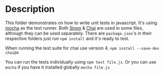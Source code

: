 # Description

This folder demonstrates on how to write unit tests in javascript.
It's using [mocha](https://mochajs.org/) as the test runner. Both [Sinon](https://sinonjs.org/) & [Chai](https://chaijs.com/) are used in some files, although they can be used separately.
There are `package.json`'s in their respective folders just run `npm install` and it's ready to test.

When running the test suite for chai use version 4. `npm install --save-dev chai@4`

You can run the tests individually using `npm test file.js`.
Or you can use `mocha` if you have it installed globally `mocha file.js`

